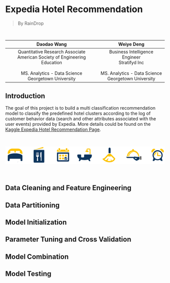 # Expedia Hotel Recommendation
> By RainDrop
<br />

| Daodao Wang| Weiye Deng |
|    :---:    |     :---:  | 
| Quantitative Research Associate <br /> American Society of Engineering Education <br /> <br /> MS. Analytics - Data Science <br /> Georgetown University | Business Intelligence Engineer  <br /> Stratifyd Inc <br /> <br /> MS. Analytics - Data Science <br /> Georgetown University|
  

## Introduction

The goal of this project is to build a multi classification recommendation model to classify the predefined hotel clusters according to the log of customer behavior data (search and other attributes associated with the user events) provided by Expedia. More details could be found on the [Kaggle Expedia Hotel Recommendation Page](https://www.kaggle.com/c/expedia-hotel-recommendations). 

<br />

![](https://github.com/dwy904/RainDrop_ExpediaRecommendation/blob/master/expedia_icons.png)

<br />

## Data Cleaning and Feature Engineering

## Data Partitioning

## Model Initialization

## Parameter Tuning and Cross Validation

## Model Combination

## Model Testing


